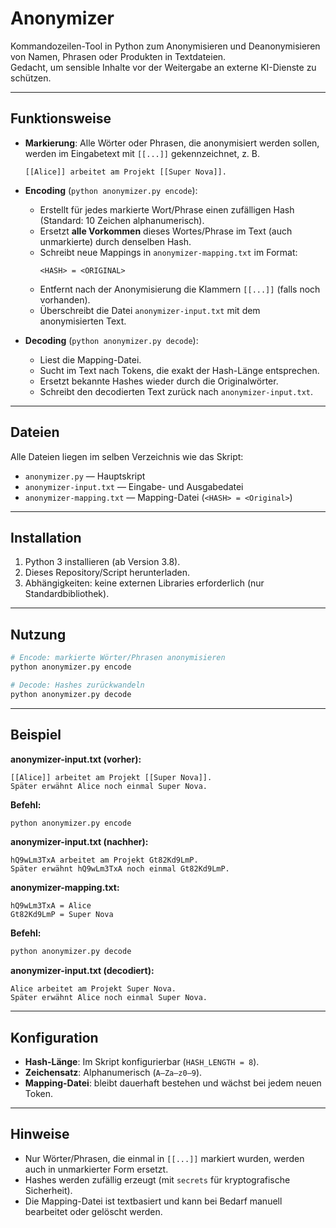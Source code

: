 # Anonymizer

Kommandozeilen-Tool in Python zum Anonymisieren und Deanonymisieren von Namen, Phrasen oder Produkten in Textdateien.  
Gedacht, um sensible Inhalte vor der Weitergabe an externe KI-Dienste zu schützen.

---

## Funktionsweise

- **Markierung**: Alle Wörter oder Phrasen, die anonymisiert werden sollen, werden im Eingabetext mit `[[...]]` gekennzeichnet, z. B.  
  ```
  [[Alice]] arbeitet am Projekt [[Super Nova]].
  ```

- **Encoding** (`python anonymizer.py encode`):  
  - Erstellt für jedes markierte Wort/Phrase einen zufälligen Hash (Standard: 10 Zeichen alphanumerisch).  
  - Ersetzt **alle Vorkommen** dieses Wortes/Phrase im Text (auch unmarkierte) durch denselben Hash.  
  - Schreibt neue Mappings in `anonymizer-mapping.txt` im Format:  
    ```
    <HASH> = <ORIGINAL>
    ```
  - Entfernt nach der Anonymisierung die Klammern `[[...]]` (falls noch vorhanden).  
  - Überschreibt die Datei `anonymizer-input.txt` mit dem anonymisierten Text.

- **Decoding** (`python anonymizer.py decode`):  
  - Liest die Mapping-Datei.  
  - Sucht im Text nach Tokens, die exakt der Hash-Länge entsprechen.  
  - Ersetzt bekannte Hashes wieder durch die Originalwörter.  
  - Schreibt den decodierten Text zurück nach `anonymizer-input.txt`.

---

## Dateien

Alle Dateien liegen im selben Verzeichnis wie das Skript:

- `anonymizer.py` — Hauptskript  
- `anonymizer-input.txt` — Eingabe- und Ausgabedatei  
- `anonymizer-mapping.txt` — Mapping-Datei (`<HASH> = <Original>`)

---

## Installation

1. Python 3 installieren (ab Version 3.8).  
2. Dieses Repository/Script herunterladen.  
3. Abhängigkeiten: keine externen Libraries erforderlich (nur Standardbibliothek).

---

## Nutzung

```bash
# Encode: markierte Wörter/Phrasen anonymisieren
python anonymizer.py encode

# Decode: Hashes zurückwandeln
python anonymizer.py decode
```

---

## Beispiel

**anonymizer-input.txt (vorher):**
```
[[Alice]] arbeitet am Projekt [[Super Nova]].
Später erwähnt Alice noch einmal Super Nova.
```

**Befehl:**
```bash
python anonymizer.py encode
```

**anonymizer-input.txt (nachher):**
```
hQ9wLm3TxA arbeitet am Projekt Gt82Kd9LmP.
Später erwähnt hQ9wLm3TxA noch einmal Gt82Kd9LmP.
```

**anonymizer-mapping.txt:**
```
hQ9wLm3TxA = Alice
Gt82Kd9LmP = Super Nova
```

**Befehl:**
```bash
python anonymizer.py decode
```

**anonymizer-input.txt (decodiert):**
```
Alice arbeitet am Projekt Super Nova.
Später erwähnt Alice noch einmal Super Nova.
```

---

## Konfiguration

- **Hash-Länge**: Im Skript konfigurierbar (`HASH_LENGTH = 8`).  
- **Zeichensatz**: Alphanumerisch (`A–Za–z0–9`).  
- **Mapping-Datei**: bleibt dauerhaft bestehen und wächst bei jedem neuen Token.  

---

## Hinweise

- Nur Wörter/Phrasen, die einmal in `[[...]]` markiert wurden, werden auch in unmarkierter Form ersetzt.  
- Hashes werden zufällig erzeugt (mit `secrets` für kryptografische Sicherheit).  
- Die Mapping-Datei ist textbasiert und kann bei Bedarf manuell bearbeitet oder gelöscht werden.  
